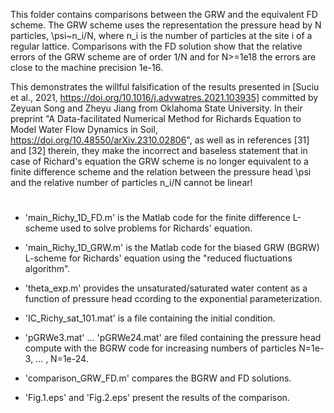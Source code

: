 This folder contains comparisons between the GRW and the equivalent FD scheme. The GRW scheme uses the representation the pressure head by N particles, \psi~n_i/N, where n_i is the number of particles at the site i of a regular lattice. Comparisons with the FD solution show that the relative errors of the GRW scheme are of order 1/N and for N>=1e18 the errors are close to the machine precision 1e-16. 

This demonstrates the willful falsification of the results presented in [Suciu et al., 2021, https://doi.org/10.1016/j.advwatres.2021.103935] committed by Zeyuan Song and Zheyu Jiang from Oklahoma State University. In their preprint "A Data-facilitated Numerical Method for Richards Equation to Model Water Flow Dynamics in Soil, https://doi.org/10.48550/arXiv.2310.02806", as well as in references [31] and [32] therein, they make the incorrect and baseless statement that in case of Richard's equation the GRW scheme is no longer equivalent to a finite difference scheme and the relation between the pressure head \psi and the relative number of particles n_i/N cannot be linear! 
  
#

- 'main_Richy_1D_FD.m' is the Matlab code for the finite difference L-scheme used to solve problems for Richards' equation.

- 'main_Richy_1D_GRW.m' is the Matlab code for the biased GRW (BGRW) L-scheme for Richards' equation using the "reduced fluctuations algorithm".

- 'theta_exp.m' provides the unsaturated/saturated water content as a function of pressure head ccording to the exponential parameterization.

- 'IC_Richy_sat_101.mat' is a file containing the initial condition.

- 'pGRWe3.mat' ... 'pGRWe24.mat' are filed containing the pressure head compute with the BGRW code for increasing numbers of particles N=1e-3, ... , N=1e-24.


- 'comparison_GRW_FD.m' compares the BGRW and FD solutions.

- 'Fig.1.eps' and 'Fig.2.eps' present the results of the comparison.

